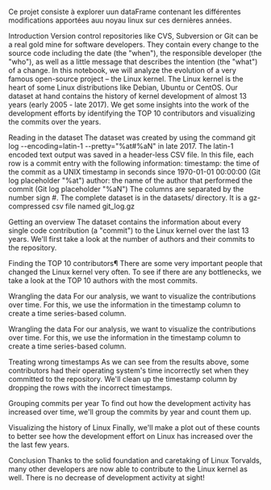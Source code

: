 Ce projet consiste à explorer uun dataFrame contenant les différentes modifications apportées auu noyau linux sur ces dernières années.

Introduction
Version control repositories like CVS, Subversion or Git can be a real gold mine for software developers. They contain every change to the source code including the date (the "when"), the responsible developer (the "who"), as well as a little message that describes the intention (the "what") of a change. In this notebook, we will analyze the evolution of a very famous open-source project – the Linux kernel. The Linux kernel is the heart of some Linux distributions like Debian, Ubuntu or CentOS. Our dataset at hand contains the history of kernel development of almost 13 years (early 2005 - late 2017). We get some insights into the work of the development efforts by identifying the TOP 10 contributors and visualizing the commits over the years.

Reading in the dataset The dataset was created by using the command git log --encoding=latin-1 --pretty="%at#%aN" in late 2017. The latin-1 encoded text output was saved in a header-less CSV file. In this file, each row is a commit entry with the following information: timestamp: the time of the commit as a UNIX timestamp in seconds since 1970-01-01 00:00:00 (Git log placeholder "%at") author: the name of the author that performed the commit (Git log placeholder "%aN") The columns are separated by the number sign #. The complete dataset is in the datasets/ directory. It is a gz-compressed csv file named git_log.gz

Getting an overview The dataset contains the information about every single code contribution (a "commit") to the Linux kernel over the last 13 years. We'll first take a look at the number of authors and their commits to the repository.

Finding the TOP 10 contributors¶ There are some very important people that changed the Linux kernel very often. To see if there are any bottlenecks, we take a look at the TOP 10 authors with the most commits.

Wrangling the data For our analysis, we want to visualize the contributions over time. For this, we use the information in the timestamp column to create a time series-based column.

Wrangling the data For our analysis, we want to visualize the contributions over time. For this, we use the information in the timestamp column to create a time series-based column.

Treating wrong timestamps As we can see from the results above, some contributors had their operating system's time incorrectly set when they committed to the repository. We'll clean up the timestamp column by dropping the rows with the incorrect timestamps.

Grouping commits per year To find out how the development activity has increased over time, we'll group the commits by year and count them up.

Visualizing the history of Linux Finally, we'll make a plot out of these counts to better see how the development effort on Linux has increased over the the last few years.

Conclusion 
Thanks to the solid foundation and caretaking of Linux Torvalds, many other developers are now able to contribute to the Linux kernel as well. There is no decrease of development activity at sight!  

